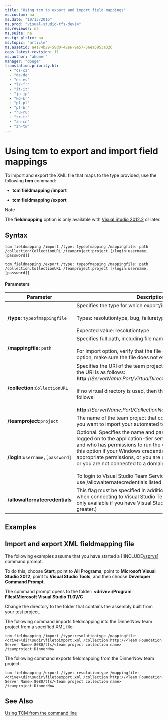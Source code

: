 ```yaml
---
title: "Using tcm to export and import field mappings"
ms.custom: na
ms.date: "10/13/2016"
ms.prod: "visual-studio-tfs-dev14"
ms.reviewer: na
ms.suite: na
ms.tgt_pltfrm: na
ms.topic: "article"
ms.assetid: a4174b29-58d0-42e6-9e57-56ea5053a326
caps.latest.revision: 11
ms.author: "ahomer"
manager: "douge"
translation.priority.ht: 
  - "cs-cz"
  - "de-de"
  - "es-es"
  - "fr-fr"
  - "it-it"
  - "ja-jp"
  - "ko-kr"
  - "pl-pl"
  - "pt-br"
  - "ru-ru"
  - "tr-tr"
  - "zh-cn"
  - "zh-tw"
---
```

# Using tcm to export and import field mappings
To import and export the XML file that maps to the type provided, use the following **tcm** command:  
  
-   **tcm fieldmapping /import**  
  
-   **tcm fieldmapping /export**  
  
> [!NOTE]
>  The **fieldmapping** option is only available with [Visual Studio 2012.2](http://go.microsoft.com/fwlink/?LinkID=267636) or later.  
  
## Syntax  
  
```  
tcm fieldmapping /import /type: typeofmapping /mappingfile: path /collection:CollectionURL /teamproject:project [/login:username,[password]]  
```  
  
```  
tcm fieldmapping /export /type: typeofmapping /mappingfile: path /collection:CollectionURL /teamproject:project [/login:username,[password]]  
```  
  
#### Parameters  
  
|**Parameter**|**Description**|  
|-------------------|---------------------|  
|**/type**: `typeofmappingfile`|Specifies the type for which export/import needs to be done.<br /><br /> Types: resolutiontype, bug, failuretype.<br /><br /> Expected value: resolutiontype.|  
|**/mappingfile**: `path`|Specifies full path, including file name for export/import.<br /><br /> For import option, verify that the file exists and for export option, make sure the file does not exist.|  
|**/collection**:`CollectionURL`|Specifies the URI of the team project collection. The format for the URI is as follows: **http**://*ServerName:Port/VirtualDirectoryName/CollectionName*<br /><br /> If no virtual directory is used, then the format for the URI is as follows:<br /><br /> **http**://*ServerName:Port/CollectionName*|  
|**/teamproject**:`project`|The name of the team project that contains the test plan that you want to import your automated tests into.|  
|**/login**:`username,[password]`|Optional. Specifies the name and password of a user who is logged on to the application-tier server for [!INCLUDE[esprtfs](../codequality/includes/esprtfs_md.md)] and who has permissions to run the command. You would use this option if your Windows credentials do not have the appropriate permissions, or you are using basic authentication, or you are not connected to a domain.<br /><br /> To login to Visual Studio Team Services, you will also need to use /allowalternatecredentials listed below.|  
|**/allowalternatecredentials**|This flag must be specified in addition to the **/login** parameter when connecting to Visual Studio Team Services. (This flag is only available if you have Visual Studio 2013 Update 4 or greater.)|  
  
## Examples  
  
## Import and export XML fieldmapping file  
 The following examples assume that you have started a [!INCLUDE[vsprvs](../codequality/includes/vsprvs_md.md)] command prompt.  
  
 To do this, choose **Start**, point to **All Programs**, point to **Microsoft Visual Studio 2012**, point to **Visual Studio Tools**, and then choose **Developer Command Prompt**.  
  
 The command prompt opens to the folder: **\<drive>:\Program Files\Microsoft Visual Studio 11.0\VC**  
  
 Change the directory to the folder that contains the assembly built from your test project.  
  
 The following command imports fieldmapping into the DinnerNow team project from a specified XML file:  
  
```  
tcm fieldmapping /import /type:resolutiontype /mappingfile:<drive>\dir\sudir\filetoimport.xml /collection:http://<Team Foundation Server Name>:8080/tfs/<team project collection name>  
/teamproject:DinnerNow  
```  
  
 The following command exports fieldmapping from the DinnerNow team project:  
  
```  
tcm fieldmapping /export /type: resolutiontype /mappingfile:<drive>\dir\sudir\filetoexport.xml /collection:http://<Team Foundation Server Name>:8080/tfs/<team project collection name>  
/teamproject:DinnerNow  
```  
  
## See Also  
 [Using TCM from the command line](../test/using-tcm-from-the-command-line.md)
